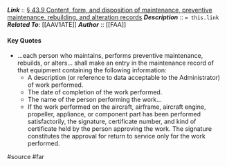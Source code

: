 ***Link***      :: [§ 43.9 Content, form, and disposition of maintenance, preventive maintenance, rebuilding, and alteration records](https://www.ecfr.gov/current/title-14/section-43.9)
***Description***      :: `= this.link`
***Related To***: [[AAV1ATE]]
***Author*** :: [[FAA]]

#### Key Quotes
* ...each person who maintains, performs preventive maintenance, rebuilds, or alters... shall make an entry in the maintenance record of that equipment containing the following information:
	* A description (or reference to data acceptable to the Administrator) of work performed.
	* The date of completion of the work performed.
	* The name of the person performing the work...
	* If the work performed on the aircraft, airframe, aircraft engine, propeller, appliance, or component part has been performed satisfactorily, the signature, certificate number, and kind of certificate held by the person approving the work. The signature constitutes the approval for return to service only for the work performed.

#source #far